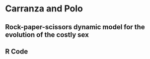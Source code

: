 # Carranza and Polo

## Rock-paper-scissors dynamic model for the evolution of the costly sex

## R Code
